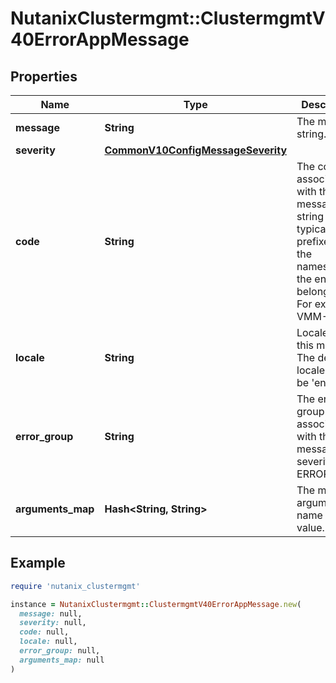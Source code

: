 # NutanixClustermgmt::ClustermgmtV40ErrorAppMessage

## Properties

| Name | Type | Description | Notes |
| ---- | ---- | ----------- | ----- |
| **message** | **String** | The message string. | [optional] |
| **severity** | [**CommonV10ConfigMessageSeverity**](CommonV10ConfigMessageSeverity.md) |  | [optional] |
| **code** | **String** | The code associated with this message.This string is typically prefixed by the namespace the endpoint belongs to. For example: VMM-40000 | [optional] |
| **locale** | **String** | Locale for this message. The default locale would be &#39;en-US&#39;. | [optional][default to &#39;en_US&#39;] |
| **error_group** | **String** | The error group associated with this message of severity ERROR. | [optional] |
| **arguments_map** | **Hash&lt;String, String&gt;** | The map of argument name to value. | [optional] |

## Example

```ruby
require 'nutanix_clustermgmt'

instance = NutanixClustermgmt::ClustermgmtV40ErrorAppMessage.new(
  message: null,
  severity: null,
  code: null,
  locale: null,
  error_group: null,
  arguments_map: null
)
```

